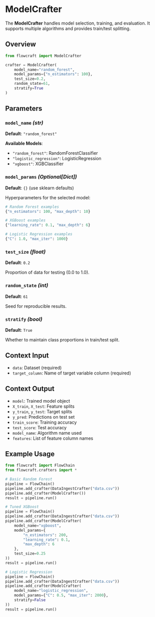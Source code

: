 # ModelCrafter

The **ModelCrafter** handles model selection, training, and evaluation. It supports multiple algorithms and provides train/test splitting.

## Overview

```python
from flowcraft import ModelCrafter

crafter = ModelCrafter(
    model_name="random_forest",
    model_params={"n_estimators": 100},
    test_size=0.2,
    random_state=61,
    stratify=True
)
```

## Parameters

### `model_name` *(str)*

**Default**: `"random_forest"`

**Available Models**:
- `"random_forest"`: RandomForestClassifier
- `"logistic_regression"`: LogisticRegression  
- `"xgboost"`: XGBClassifier

### `model_params` *(Optional[Dict])*

**Default**: `{}` (use sklearn defaults)

Hyperparameters for the selected model:

```python
# Random Forest examples
{"n_estimators": 100, "max_depth": 10}

# XGBoost examples  
{"learning_rate": 0.1, "max_depth": 6}

# Logistic Regression examples
{"C": 1.0, "max_iter": 1000}
```

### `test_size` *(float)*

**Default**: `0.2`

Proportion of data for testing (0.0 to 1.0).

### `random_state` *(int)*

**Default**: `61`

Seed for reproducible results.

### `stratify` *(bool)*

**Default**: `True`

Whether to maintain class proportions in train/test split.

## Context Input

- `data`: Dataset (required)
- `target_column`: Name of target variable column (required)

## Context Output

- `model`: Trained model object
- `X_train`, `X_test`: Feature splits
- `y_train`, `y_test`: Target splits  
- `y_pred`: Predictions on test set
- `train_score`: Training accuracy
- `test_score`: Test accuracy
- `model_name`: Algorithm name used
- `features`: List of feature column names

## Example Usage

```python
from flowcraft import FlowChain
from flowcraft.crafters import *

# Basic Random Forest
pipeline = FlowChain()
pipeline.add_crafter(DataIngestCrafter("data.csv"))
pipeline.add_crafter(ModelCrafter())
result = pipeline.run()

# Tuned XGBoost
pipeline = FlowChain()
pipeline.add_crafter(DataIngestCrafter("data.csv"))
pipeline.add_crafter(ModelCrafter(
    model_name="xgboost",
    model_params={
        "n_estimators": 200,
        "learning_rate": 0.1,
        "max_depth": 6
    },
    test_size=0.25
))
result = pipeline.run()

# Logistic Regression
pipeline = FlowChain()
pipeline.add_crafter(DataIngestCrafter("data.csv"))
pipeline.add_crafter(ModelCrafter(
    model_name="logistic_regression",
    model_params={"C": 0.5, "max_iter": 2000},
    stratify=False
))
result = pipeline.run()
``` 